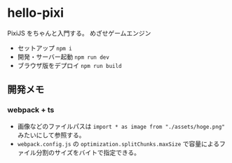 # hello-pixi

PixiJS をちゃんと入門する。
めざせゲームエンジン

- セットアップ `npm i`
- 開発・サーバー起動 `npm run dev`
- ブラウザ版をデプロイ `npm run build`

## 開発メモ

### webpack + ts

- 画像などのファイルパスは `import * as image from "./assets/hoge.png"` みたいにして参照する。
- `webpack.config.js` の `optimization.splitChunks.maxSize` で容量によるファイル分割のサイズをバイトで指定できる。

